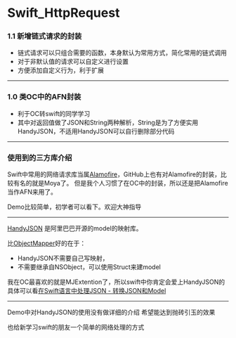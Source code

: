 # Swift_HttpRequest
### 1.1 新增链式请求的封装
* 链式请求可以只组合需要的函数，本身默认为常用方式，简化常用的链式调用
* 对于非默认值的请求可以自定义进行设置
* 方便添加自定义行为，利于扩展
----------
### 1.0 类OC中的AFN封装
* 利于OC转swift的同学学习
* 其中对返回值做了JSON和String两种解析，String是为了方便实用HandyJSON，不适用HandyJSON可以自行删除部分代码

---------------------
### 使用到的三方库介绍

Swift中常用的网络请求库当属[Alamofire](https://github.com/Alamofire/Alamofire)，GitHub上也有对Alamofire的封装，比较有名的就是Moya了。
但是我个人习惯了在OC中的封装，所以还是把Alamofire当作AFN来用了。

Demo比较简单，初学者可以看下。欢迎大神指导

-----------------

[HandyJSON](https://github.com/alibaba/HandyJSON) 是阿里巴巴开源的model的映射库。

比[ObjectMapper](https://github.com/Hearst-DD/ObjectMapper)好的在于：
* HandyJSON不需要自己写映射，
* 不需要继承自NSObject，可以使用Struct来建model

我在OC最喜欢的就是MJExtention了，所以swift中你肯定会爱上HandyJSON的
具体可以看[在Swift语言中处理JSON - 转换JSON和Model](http://www.cocoachina.com/swift/20161010/17711.html)


---------
Demo中对HandyJSON的使用没有做详细的介绍
希望能达到抛砖引玉的效果

也给新学习swift的朋友一个简单的网络处理的方式

